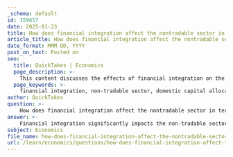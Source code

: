 ```yaml
---
_schema: default
id: 159657
date: 2025-01-23
title: How does financial integration affect the nontradable sector in terms of domestic capital allocation?
article_title: How does financial integration affect the nontradable sector in terms of domestic capital allocation?
date_format: MMM DD, YYYY
post_on_text: Posted on
seo:
  title: QuickTakes | Economics
  page_description: >-
    This content discusses the effects of financial integration on the non-tradable sector's domestic capital allocation, focusing on capital intensity, resource allocation efficiency, income impacts, macroeconomic stability risks, and access to cross-border capital.
  page_keywords: >-
    financial integration, non-tradable sector, domestic capital allocation, capital intensity, resource allocation, cross-border capital flows, macroeconomic stability, investment, capital stocks, income per capita
author: QuickTakes
question: >-
    How does financial integration affect the nontradable sector in terms of domestic capital allocation?
answer: >-
    Financial integration significantly impacts the non-tradable sector in terms of domestic capital allocation, particularly when considering the capital intensity of the non-tradable sector relative to the tradable sector. Here are the key points regarding this relationship:\n\n1. **Capital Intensity and Gains from Financial Integration**: If the non-tradable sector is relatively capital-intensive, the benefits derived from financial integration tend to increase with the size of this sector within a country. This suggests that a larger non-tradable sector can attract more capital flows, enhancing its growth and productivity.\n\n2. **Resource Allocation**: Financial integration allows for a more efficient allocation of resources between the tradable and non-tradable sectors. Banks and financial institutions can lend funds to both sectors, which can lead to a more balanced development. The ability to access international capital markets can help domestic firms in the non-tradable sector secure the necessary funding for expansion and innovation.\n\n3. **Impact on Capital Stocks and Income**: Studies indicate that capital per worker in a financially integrated country is influenced by the size and relative capital intensity of both sectors. This means that as financial integration deepens, the capital stocks in the non-tradable sector can increase, potentially leading to higher income per capita.\n\n4. **Macroeconomic Stability**: While financial integration can enhance capital allocation, it also introduces risks. The concentration of capital flows can lead to vulnerabilities in the non-tradable sector, especially if there are sudden shifts in investor sentiment or global economic conditions. This can affect macroeconomic stability and the overall health of the domestic economy.\n\n5. **Cross-Border Capital Flows**: Financial integration facilitates cross-border capital flows, which can benefit the non-tradable sector by providing access to a larger pool of investment. This can be particularly advantageous for sectors that are less exposed to international competition and rely more on domestic demand.\n\nIn summary, financial integration can enhance domestic capital allocation to the non-tradable sector, especially if that sector is capital-intensive. However, it is essential to manage the associated risks to ensure that the benefits of integration do not lead to economic vulnerabilities.
subject: Economics
file_name: how-does-financial-integration-affect-the-nontradable-sector-in-terms-of-domestic-capital-allocation.md
url: /learn/economics/questions/how-does-financial-integration-affect-the-nontradable-sector-in-terms-of-domestic-capital-allocation
---
```


&nbsp;